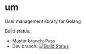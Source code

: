 # um
User management library for Golang

Build status:
* Master branch: Pass
* Dev branch: [![Build Status](https://travis-ci.org/golibs/um.png?branch=dev)](https://travis-ci.org/golibs/um)